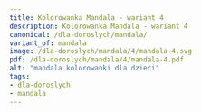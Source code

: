 ```yaml
---
title: Kolorowanka Mandala - wariant 4
description: Kolorowanka Mandala - wariant 4
canonical: /dla-doroslych/mandala/
variant_of: mandala
image: /dla-doroslych/mandala/4/mandala-4.svg
pdf: /dla-doroslych/mandala/4/mandala-4.pdf
alt: "mandala kolorowanki dla dzieci"
tags:
- dla-doroslych
- mandala
---
```

